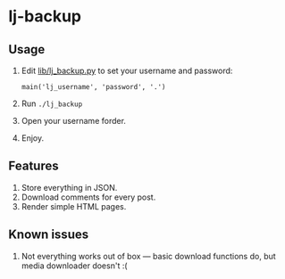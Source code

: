 # lj-backup

Usage
-----

1. Edit [lib/lj_backup.py](https://github.com/sashka/lj-backup/blob/master/lib/lj_backup.py#L711) to set your username and password:
    
    `main('lj_username', 'password', '.')`

2. Run `./lj_backup`

3. Open your username forder.

4. Enjoy.


Features
--------
1. Store everything in JSON.
2. Download comments for every post.
3. Render simple HTML pages.


Known issues
------------
1. Not everything works out of box — basic download functions do, but media downloader doesn't :(
